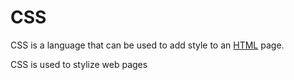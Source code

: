 # CSS

CSS is a language that can be used to add style to an [HTML](/wiki/HTML) page.
CSS is used to stylize web pages
